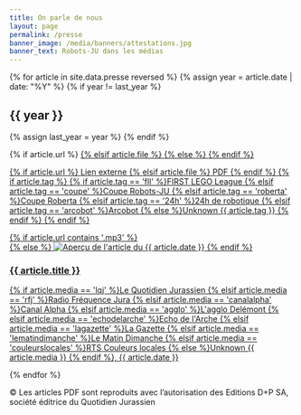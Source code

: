 ```yaml
---
title: On parle de nous
layout: page
permalink: /presse
banner_image: /media/banners/attestations.jpg
banner_text: Robots-JU dans les médias
---
```


<div>

{% for article in site.data.presse reversed %}
{% assign year = article.date | date: "%Y" %}
{% if year != last_year %}
</div>
<h2 class="side-title">{{ year }}</h2>
<div class="presse-list">
{% assign last_year = year %}
{% endif %}

{% if article.url %}
<a class="presse-item" href="{{ article.url }}" target="_blank" rel="noopener">
{% elsif article.file %}
<a class="presse-item" href="/media/presse/{{ article.file }}">
{% else %}
<a class="presse-item" href="#">
{% endif %}
  <p class="presse-head">
    <span class="presse-link">
      {% if article.url %}
      Lien externe <i class="fa fa-external-link"></i>
      {% elsif article.file %}
      PDF <i class="fa fa-file-pdf-o"></i>
      {% endif %}
    </span>
    {% if article.tag %}
    <span class="presse-tag">
      {% if article.tag == 'fll' %}FIRST LEGO League
      {% elsif article.tag == 'coupe' %}Coupe Robots-JU
      {% elsif article.tag == 'roberta' %}Coupe Roberta
      {% elsif article.tag == '24h' %}24h de robotique
      {% elsif article.tag == 'arcobot' %}Arcobot
      {% else %}<span class="text-danger">Unknown {{ article.tag }}</span>
      {% endif %}
    </span>
    {% endif %}
  </p>
  {% if article.url contains '.mp3' %}
  <div class="presse-icon"><i class="fa fa-volume-up"></i></div>
  {% else %}
  <img src="/media/presse-thumbnails/{{ article.date }}-{{ article.media }}.jpg" alt="Aperçu de l'article du {{ article.date }}">
  {% endif %}
  <h3>{{ article.title }}</h3>
  <p class="presse-source">
    {% if article.media == 'lqj' %}Le Quotidien Jurassien
    {% elsif article.media == 'rfj' %}Radio Fréquence Jura
    {% elsif article.media == 'canalalpha' %}Canal Alpha
    {% elsif article.media == 'agglo' %}L'agglo Delémont
    {% elsif article.media == 'echodelarche' %}Echo de l'Arche
    {% elsif article.media == 'lagazette' %}La Gazette
    {% elsif article.media == 'lematindimanche' %}Le Matin Dimanche
    {% elsif article.media == 'couleurslocales' %}RTS Couleurs locales
    {% else %}<span class="text-danger">Unknown {{ article.media }}</span>
    {% endif %},
    {{ article.date }}
  </p>
</a>

{% endfor %}

</div>

© Les articles PDF sont reproduits avec l’autorisation des Editions D+P SA, société éditrice du Quotidien Jurassien
